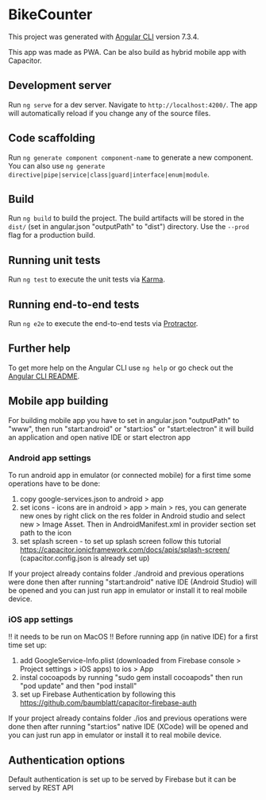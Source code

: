# BikeCounter

This project was generated with [Angular CLI](https://github.com/angular/angular-cli) version 7.3.4.

This app was made as PWA.
Can be also build as hybrid mobile app with Capacitor. 

## Development server

Run `ng serve` for a dev server. Navigate to `http://localhost:4200/`. The app will automatically reload if you change any of the source files.

## Code scaffolding

Run `ng generate component component-name` to generate a new component. You can also use `ng generate directive|pipe|service|class|guard|interface|enum|module`.

## Build

Run `ng build` to build the project. The build artifacts will be stored in the `dist/` (set in angular.json "outputPath" to "dist") directory. Use the `--prod` flag for a production build. 

## Running unit tests

Run `ng test` to execute the unit tests via [Karma](https://karma-runner.github.io).

## Running end-to-end tests

Run `ng e2e` to execute the end-to-end tests via [Protractor](http://www.protractortest.org/).

## Further help

To get more help on the Angular CLI use `ng help` or go check out the [Angular CLI README](https://github.com/angular/angular-cli/blob/master/README.md).

## Mobile app building
For building mobile app you have to set in angular.json "outputPath" to "www", then run "start:android" or "start:ios" or "start:electron" it will build an application and open native IDE or start electron app

### Android app settings
To run android app in emulator (or connected mobile) for a first time some operations have to be done:
1. copy google-services.json to android > app
2. set icons - icons are in android > app > main > res, you can generate new ones by right click on the res folder in Android studio and select new > Image Asset. Then in AndroidManifest.xml in provider section set path to the icon <meta-data android:name="com.google.firebase.messaging.default_notification_icon" android:resource="@mipmap/ic_launcher_round" />
3. set splash screen - to set up splash screen follow this tutorial https://capacitor.ionicframework.com/docs/apis/splash-screen/ (capacitor.config.json is already set up)

If your project already contains folder ./android and previous operations were done then after running "start:android" native IDE (Android Studio) will be opened and you can just run app in emulator or install it to real mobile device.

### iOS app settings
!! it needs to be run on MacOS !!
Before running app (in native IDE) for a first time set up:
1. add GoogleService-Info.plist (downloaded from Firebase console > Project settings > iOS apps) to ios > App
2. instal cocoapods by running "sudo gem install cocoapods" then run "pod update" and then "pod install"
3. set up Firebase Authentication by following this https://github.com/baumblatt/capacitor-firebase-auth

If your project already contains folder ./ios and previous operations were done then after running "start:ios" native IDE (XCode) will be opened and you can just run app in emulator or install it to real mobile device.

## Authentication options
Default authentication is set up to be served by Firebase but it can be served by REST API 

